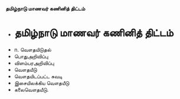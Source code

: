 **தமிழ்நாடு மாணவர் கணினித் திட்டம்**
- # தமிழ்நாடு மாணவர் கணினித் திட்டம்
- n. வௌதயிடுதல்
- பொதுஅறிவிப்பு
- விளம்பரஅறிவிப்பு
- வௌதயீடு
- வௌதயிடப்பட்ட சுவடி
- இசையிலக்கிய வௌதயீடு
- கலைவௌதயீடு.


